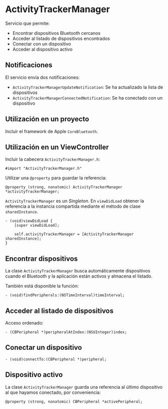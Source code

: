 # ActivityTrackerManager

Servicio que permite:

- Encontrar dispositivos Bluetooth cercanos
- Acceder al listado de dispositivos encontrados
- Conectar con un dispositivo
- Acceder al dispositivo activo

## Notificaciones

El servicio envía dos notificaciones:

- `ActivityTrackerManagerUpdateNotification`: Se ha actualizado la lista de dispositivos
- `ActivityTrackerManagerConnectedNotification`: Se ha conectado con un dispositivo

## Utilización en un proyecto

Incluir el framework de Apple `CoreBluetooth`.

## Utilización en un ViewController

Incluir la cabecera `ActivityTrackerManager.h`:

```objc
#import "ActivityTrackerManager.h"
```

Utilizar una `@property` para guardar la referencia:

```objc
@property (strong, nonatomic) ActivityTrackerManager *activityTrackerManager;
```

`ActivityTrackerManager` es un *Singleton*. En `viewDidLoad` obtener la referencia a la instancia compartida mediante el método de clase `sharedInstance`.

```objc
- (void)viewDidLoad {
    [super viewDidLoad];

    self.activityTrackerManager = [ActivityTrackerManager sharedInstance];
}
```

## Encontrar dispositivos

La clase `ActivityTrackerManager` busca automáticamente dispositivos cuando el Bluetooth y la aplicación están activos y almacena el listado.

También está disponible la función:

`- (void)findPeripherals:(NSTimeInterval)timeInterval;`

## Acceder al listado de dispositivos

Acceso ordenado:

`- (CBPeripheral *)peripheralAtIndex:(NSUInteger)index;`

## Conectar un dispositivo

`- (void)connectTo:(CBPeripheral *)peripheral;`

## Dispositivo activo

La clase `ActivityTrackerManager` guarda una referencia al último dispositivo al que hayamos conectado, por conveniencia:

`@property (strong, nonatomic) CBPeripheral *activePeripheral;`
